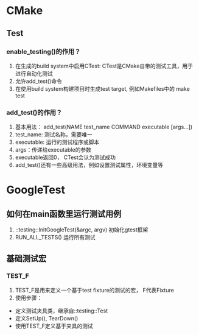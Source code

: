 # CMake
## Test
### enable_testing()的作用？
1. 在生成的build system中启用CTest: CTest是CMake自带的测试工具，用于进行自动化测试
2. 允许add_test()命令
3. 在使用build system构建项目时生成test target, 例如Makefiles中的 make test

### add_test()的作用？
1. 基本用法： add_test(NAME test_name COMMAND executable [args...])
2. test_name: 测试名称，需要唯一
3. executable: 运行的测试程序或脚本
4. args：传递给executable的参数
5. executable返回0， CTest会认为测试成功
6. add_test()还有一些高级用法，例如设置测试属性，环境变量等

# GoogleTest
## 如何在main函数里运行测试用例
1. ::testing::InitGoogleTest(&argc, argv) 初始化gtest框架
2. RUN_ALL_TESTS() 运行所有测试

## 基础测试宏
### TEST_F
1. TEST_F是用来定义一个基于test fixture的测试的宏， F代表Fixture
2. 使用步骤：
  * 定义测试夹具类，继承自::testing::Test
  * 定义SetUp(), TearDown()
  * 使用TEST_F定义基于夹具的测试
